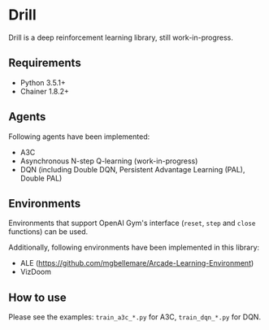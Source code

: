 # Drill

Drill is a deep reinforcement learning library, still work-in-progress.

## Requirements

- Python 3.5.1+
- Chainer 1.8.2+

## Agents

Following agents have been implemented: 
- A3C
- Asynchronous N-step Q-learning (work-in-progress)
- DQN (including Double DQN, Persistent Advantage Learning (PAL), Double PAL)

## Environments

Environments that support OpenAI Gym's interface (`reset`, `step` and `close` functions) can be used.

Additionally, following environments have been implemented in this library:
- ALE (https://github.com/mgbellemare/Arcade-Learning-Environment)
- VizDoom

## How to use

Please see the examples: `train_a3c_*.py` for A3C, `train_dqn_*.py` for DQN.
